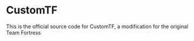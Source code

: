 # CustomTF
This is the official source code for CustomTF, a modification for the original Team Fortress
